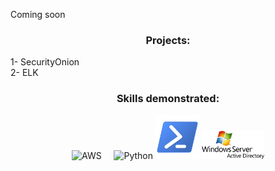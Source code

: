 Coming soon 

<h3 align="center">Projects: </h3>
  1- SecurityOnion 
  <br>
  2- ELK 
  
  
  <h3 align="center">Skills demonstrated:</h3>

<p align="center">
  <img src="https://cdn.jsdelivr.net/gh/devicons/devicon/icons/amazonwebservices/amazonwebservices-original-wordmark.svg" alt="AWS" width="70"/>
  &nbsp;&nbsp;&nbsp;
  <img src="https://cdn.jsdelivr.net/gh/devicons/devicon/icons/python/python-original.svg" alt="Python" width="70"/>
  <img src="./PowerShell_5.0_icon.png" alt="PS" width="70"/>
  <img src="./AD1.png" alt="PS" width="100"/>

</p>
</p>

